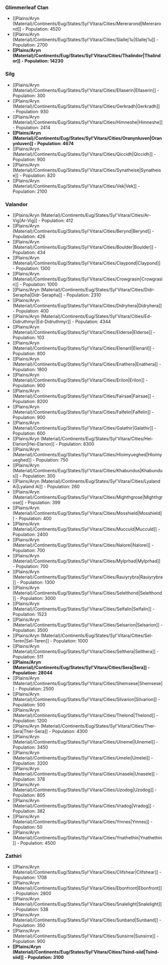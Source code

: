 ### **Glimmerleaf Clan**
- [[Plains/Aryn (Material)/Continents/Eug/States/Syl'Vitara/Cities/Mererarond|Mererarond]] - Population: 4520
- [[Plains/Aryn (Material)/Continents/Eug/States/Syl'Vitara/Cities/Slallej'lu|Slallej'lu]] - Population: 2700
- **[[Plains/Aryn (Material)/Continents/Eug/States/Syl'Vitara/Cities/Thalindor|Thalindor]] - Population: 14230**


### **Silg**
- [[Plains/Aryn (Material)/Continents/Eug/States/Syl'Vitara/Cities/Ellaserin|Ellaserin]] - Population: 300
- [[Plains/Aryn (Material)/Continents/Eug/States/Syl'Vitara/Cities/Gerkradh|Gerkradh]] - Population: 930
- [[Plains/Aryn (Material)/Continents/Eug/States/Syl'Vitara/Cities/Himneshe|Himneshe]] - Population: 2414
- **[[Plains/Aryn (Material)/Continents/Eug/States/Syl'Vitara/Cities/Oranynluven|Oranynluven]] - Population: 4674**
- [[Plains/Aryn (Material)/Continents/Eug/States/Syl'Vitara/Cities/Qiccidh|Qiccidh]] - Population: 900
- [[Plains/Aryn (Material)/Continents/Eug/States/Syl'Vitara/Cities/Synatheise|Synatheise]] - Population: 820
- [[Plains/Aryn (Material)/Continents/Eug/States/Syl'Vitara/Cities/Vek|Vek]] - Population: 2100


### **Valandor**
- [[Plains/Aryn (Material)/Continents/Eug/States/Syl'Vitara/Cities/Ar-Vig|Ar-Vig]] - Population: 412
- [[Plains/Aryn (Material)/Continents/Eug/States/Syl'Vitara/Cities/Berynd|Berynd]] - Population: 426
- [[Plains/Aryn (Material)/Continents/Eug/States/Syl'Vitara/Cities/Boulder|Boulder]] - Population: 434
- [[Plains/Aryn (Material)/Continents/Eug/States/Syl'Vitara/Cities/Claypond|Claypond]] - Population: 1300
- [[Plains/Aryn (Material)/Continents/Eug/States/Syl'Vitara/Cities/Crowgrasin|Crowgrasin]] - Population: 1000
- [[Plains/Aryn (Material)/Continents/Eug/States/Syl'Vitara/Cities/Didr-Serapha|Didr-Serapha]] - Population: 2310
- [[Plains/Aryn (Material)/Continents/Eug/States/Syl'Vitara/Cities/Didryhera|Didryhera]] - Population: 400
- [[Plains/Aryn (Material)/Continents/Eug/States/Syl'Vitara/Cities/Ed-Didruthmyr|Ed-Didruthmyr]] - Population: 4344
- [[Plains/Aryn (Material)/Continents/Eug/States/Syl'Vitara/Cities/Elderse|Elderse]] - Population: 103
- [[Plains/Aryn (Material)/Continents/Eug/States/Syl'Vitara/Cities/Elenaril|Elenaril]] - Population: 800
- [[Plains/Aryn (Material)/Continents/Eug/States/Syl'Vitara/Cities/Enathera|Enathera]] - Population: 1800
- [[Plains/Aryn (Material)/Continents/Eug/States/Syl'Vitara/Cities/Erilon|Erilon]] - Population: 900
- [[Plains/Aryn (Material)/Continents/Eug/States/Syl'Vitara/Cities/Fairsae|Fairsae]] - Population: 8200
- [[Plains/Aryn (Material)/Continents/Eug/States/Syl'Vitara/Cities/Falfelin|Falfelin]] - Population: 900
- [[Plains/Aryn (Material)/Continents/Eug/States/Syl'Vitara/Cities/Galathir|Galathir]] - Population: 600
- [[Plains/Aryn (Material)/Continents/Eug/States/Syl'Vitara/Cities/Hei-Elarion|Hei-Elarion]] - Population: 8300
- [[Plains/Aryn (Material)/Continents/Eug/States/Syl'Vitara/Cities/Hloimyueghed|Hloimyueghed]] - Population: 750
- [[Plains/Aryn (Material)/Continents/Eug/States/Syl'Vitara/Cities/Khabundus|Khabundus]] - Population: 300
- [[Plains/Aryn (Material)/Continents/Eug/States/Syl'Vitara/Cities/Lyaland Ai|Lyaland Ai]] - Population: 260
- [[Plains/Aryn (Material)/Continents/Eug/States/Syl'Vitara/Cities/Mighthgrose|Mighthgrose]] - Population: 399
- [[Plains/Aryn (Material)/Continents/Eug/States/Syl'Vitara/Cities/Mosshield|Mosshield]] - Population: 400
- [[Plains/Aryn (Material)/Continents/Eug/States/Syl'Vitara/Cities/Mucculd|Mucculd]] - Population: 2400
- [[Plains/Aryn (Material)/Continents/Eug/States/Syl'Vitara/Cities/Nalorei|Nalorei]] - Population: 700
- [[Plains/Aryn (Material)/Continents/Eug/States/Syl'Vitara/Cities/Mylprhad|Mylprhad]] - Population: 700
- [[Plains/Aryn (Material)/Continents/Eug/States/Syl'Vitara/Cities/Rauiyrybra|Rauiyrybra]] - Population: 1300
- [[Plains/Aryn (Material)/Continents/Eug/States/Syl'Vitara/Cities/Selelthond|Selelthond]] - Population: 3000
- [[Plains/Aryn (Material)/Continents/Eug/States/Syl'Vitara/Cities/Selfalin|Selfalin]] - Population: 1523
- [[Plains/Aryn (Material)/Continents/Eug/States/Syl'Vitara/Cities/Selsarion|Selsarion]] - Population: 3500
- [[Plains/Aryn (Material)/Continents/Eug/States/Syl'Vitara/Cities/Sel-Teren|Sel-Teren]] - Population: 1000
- [[Plains/Aryn (Material)/Continents/Eug/States/Syl'Vitara/Cities/Selthera|Selthera]] - Population: 511
- **[[Plains/Aryn (Material)/Continents/Eug/States/Syl'Vitara/Cities/Sera|Sera]] - Population: 28044**
- [[Plains/Aryn (Material)/Continents/Eug/States/Syl'Vitara/Cities/Shemsese|Shemsese]] - Population: 2500
- [[Plains/Aryn (Material)/Continents/Eug/States/Syl'Vitara/Cities/Silvarion|Silvarion]] - Population: 500
- [[Plains/Aryn (Material)/Continents/Eug/States/Syl'Vitara/Cities/Thelond|Thelond]] - Population: 1200
- [[Plains/Aryn (Material)/Continents/Eug/States/Syl'Vitara/Cities/Ther-Sera|Ther-Sera]] - Population: 4300
- [[Plains/Aryn (Material)/Continents/Eug/States/Syl'Vitara/Cities/Ulnemel|Ulnemel]] - Population: 3450
- [[Plains/Aryn (Material)/Continents/Eug/States/Syl'Vitara/Cities/Umelei|Umelei]] - Population: 3200
- [[Plains/Aryn (Material)/Continents/Eug/States/Syl'Vitara/Cities/Unasele|Unasele]] - Population: 378
- [[Plains/Aryn (Material)/Continents/Eug/States/Syl'Vitara/Cities/Uzodog|Uzodog]] - Population: 805
- [[Plains/Aryn (Material)/Continents/Eug/States/Syl'Vitara/Cities/Vradog|Vradog]] - Population: 382
- [[Plains/Aryn (Material)/Continents/Eug/States/Syl'Vitara/Cities/Ymnes|Ymnes]] - Population: 50
- [[Plains/Aryn (Material)/Continents/Eug/States/Syl'Vitara/Cities/Ynathethin|Ynathethin]] - Population: 4500


### **Zathiri**
- [[Plains/Aryn (Material)/Continents/Eug/States/Syl'Vitara/Cities/Clifshear|Clifshear]] - Population: 1708
- [[Plains/Aryn (Material)/Continents/Eug/States/Syl'Vitara/Cities/Ebonfront|Ebonfront]] - Population: 2800
- [[Plains/Aryn (Material)/Continents/Eug/States/Syl'Vitara/Cities/Snalelight|Snalelight]] - Population: 538
- [[Plains/Aryn (Material)/Continents/Eug/States/Syl'Vitara/Cities/Sunband|Sunband]] - Population: 350
- [[Plains/Aryn (Material)/Continents/Eug/States/Syl'Vitara/Cities/Sunsirre|Sunsirre]] - Population: 900
- **[[Plains/Aryn (Material)/Continents/Eug/States/Syl'Vitara/Cities/Tsind-siid|Tsind-siid]] - Population: 3100**